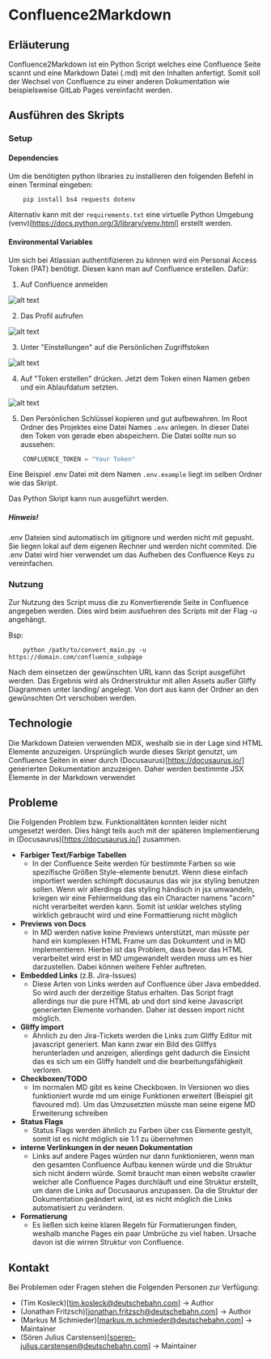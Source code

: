# Confluence2Markdown

## Erläuterung

Confluence2Markdown ist ein Python Script welches eine Confluence Seite scannt und eine Markdown Datei (.md) mit den Inhalten anfertigt. Somit soll der Wechsel von Confluence zu einer anderen Dokumentation wie beispielsweise GitLab Pages vereinfacht werden.

## Ausführen des Skripts

### Setup

#### Dependencies

Um die benötigten python libraries zu installieren den folgenden Befehl in einen Terminal eingeben:

```Powershell
    pip install bs4 requests dotenv
```

Alternativ kann mit der ```requirements.txt``` eine virtuelle Python Umgebung (venv)[https://docs.python.org/3/library/venv.html] erstellt werden.

#### Environmental Variables

Um sich bei Atlassian authentifizieren zu können wird ein Personal Access Token (PAT) benötigt. Diesen kann man auf Confluence erstellen. Dafür:

1. Auf Confluence anmelden

![alt text](assets/image.png)

2. Das Profil aufrufen

![alt text](assets/image1.png)

3. Unter "Einstellungen" auf die Persönlichen Zugriffstoken

![alt text](assets/image-1.png)

4. Auf "Token erstellen" drücken. Jetzt dem Token einen Namen geben und ein Ablaufdatum setzten.

![alt text](assets/image-2.png)

5. Den Persönlichen Schlüssel kopieren und gut aufbewahren. Im Root Ordner des Projektes eine Datei Names ``.env`` anlegen. In dieser Datei den Token von gerade eben abspeichern. Die Datei sollte nun so aussehen:

```Powershell
    CONFLUENCE_TOKEN = "Your Token"
```

Eine Beispiel .env Datei mit dem Namen ```.env.example``` liegt im selben Ordner wie das Skript.

Das Python Skript kann nun ausgeführt werden.

##### Hinweis!

.env Dateien sind automatisch im gitignore und werden nicht mit gepusht. Sie liegen lokal auf dem eigenen Rechner und werden nicht commited. Die .env Datei wird hier verwendet um das Aufheben des Confluence Keys zu vereinfachen.

### Nutzung

Zur Nutzung des Script muss die zu Konvertierende Seite in Confluence angegeben werden. Dies wird beim ausfuehren des Scripts mit der Flag -u angehängt.

Bsp:
```
    python /path/to/convert_main.py -u https://domain.com/confluence_subpage
```

Nach dem einsetzen der gewünschten URL kann das Script ausgeführt werden. Das Ergebnis wird als Ordnerstruktur mit allen Assets außer Gliffy Diagrammen unter landing/ angelegt. Von dort aus kann der Ordner an den gewünschten Ort verschoben werden.


## Technologie

Die Markdown Dateien verwenden MDX, weshalb sie in der Lage sind HTML Elemente anzuzeigen. Ursprünglich wurde dieses Skript genutzt, um Confluence Seiten in einer durch (Docusaurus)[https://docusaurus.io/] generierten Dokumentation anzuzeigen. Daher werden bestimmte JSX Elemente in der Markdown verwendet

## Probleme

Die Folgenden Problem bzw. Funktionalitäten konnten leider nicht umgesetzt werden. Dies hängt teils auch mit der späteren Implementierung in (Docusaurus)[https://docusaurus.io/] zusammen.

* **Farbiger Text/Farbige Tabellen**
  * In der Confluence Seite werden für bestimmte Farben so wie spezifische Größen Style-elemente benutzt. Wenn diese einfach importiert werden schimpft docusaurus das wir jsx styling benutzen sollen. Wenn wir allerdings das styling händisch in jsx umwandeln, kriegen wir eine Fehlermeldung das ein Character namens "acorn" nicht verarbeitet werden kann. Somit ist unklar welches styling wirklich gebraucht wird und eine Formattierung nicht möglich
* **Previews von Docs**
  * In MD werden native keine Previews unterstützt, man müsste per hand ein komplexen HTML Frame um das Dokumtent und in MD implementieren. Hierbei ist das Problem, dass bevor das HTML verarbeitet wird erst in MD umgewandelt werden muss um es hier darzustellen. Dabei können weitere Fehler auftreten.
* **Embedded Links** (z.B. Jira-Issues)
  * Diese Arten von Links werden auf Confluence über Java embedded. So wird auch der derzeitige Status erhalten. Das Script fragt allerdings nur die pure HTML ab und dort sind keine Javascript generierten Elemente vorhanden. Daher ist dessen import nicht möglich.
* **Gliffy import**
  * Ähnlich zu den Jira-Tickets werden die Links zum Gliffy Editor mit javascript generiert. Man kann zwar ein Bild des Gliffys herunterladen und anzeigen, allerdings geht dadurch die Einsicht das es sich um ein Gliffy handelt und die bearbeitungsfähigkeit verloren.
* **Checkboxen/TODO**
  * Im normalen MD gibt es keine Checkboxen. In Versionen wo dies funktioniert wurde md um einige Funktionen erweitert (Beispiel git flavoured md). Um das Umzusetzten müsste man seine eigene MD Erweiterung schreiben
* **Status Flags**
  * Status Flags werden ähnlich zu Farben über css Elemente gestylt, somit ist es nicht möglich sie 1:1 zu übernehmen
* **interne Verlinkungen in der neuen Dokumentation**
  * Links auf andere Pages würden nur dann funktionieren, wenn man den gesamten Confluence Aufbau kennen würde und die Struktur sich nicht ändern würde. Somit braucht man einen website crawler welcher alle Confluence Pages durchläuft und eine Struktur erstellt, um dann die Links auf Docusaurus anzupassen. Da die Struktur der Dokumentation geändert wird, ist es nicht möglich die Links automatisiert zu verändern.
* **Formatierung**
  * Es ließen sich keine klaren Regeln für Formatierungen finden, weshalb manche Pages ein paar Umbrüche zu viel haben. Ursache davon ist die wirren Struktur von Confluence.

## Kontakt

Bei Problemen oder Fragen stehen die Folgenden Personen zur Verfügung:

- (Tim Kosleck)[tim.kosleck@deutschebahn.com] -> Author
- (Jonathan Fritzsch)[jonathan.fritzsch@deutschebahn.com] -> Author
- (Markus M Schmieder)[markus.m.schmieder@deutschebahn.com] -> Maintainer
- (Sören Julius Carstensen)[soeren-julius.carstensen@deutschebahn.com] -> Maintainer